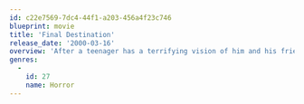 ```yaml
---
id: c22e7569-7dc4-44f1-a203-456a4f23c746
blueprint: movie
title: 'Final Destination'
release_date: '2000-03-16'
overview: 'After a teenager has a terrifying vision of him and his friends dying in a plane crash, he prevents the accident only to have Death hunt them down, one by one.'
genres:
  -
    id: 27
    name: Horror
---
```

